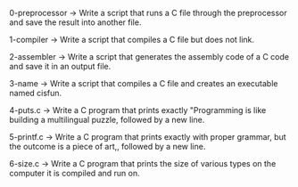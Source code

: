 0-preprocessor -> Write a script that runs a C file through the preprocessor and save the result into another file.

1-compiler -> Write a script that compiles a C file but does not link.

2-assembler -> Write a script that generates the assembly code of a C code and save it in an output file.

3-name -> Write a script that compiles a C file and creates an executable named cisfun.

4-puts.c -> Write a C program that prints exactly "Programming is like building a multilingual puzzle, followed by a new line.

5-printf.c -> Write a C program that prints exactly with proper grammar, but the outcome is a piece of art,, followed by a new line.

6-size.c -> Write a C program that prints the size of various types on the computer it is compiled and run on.
